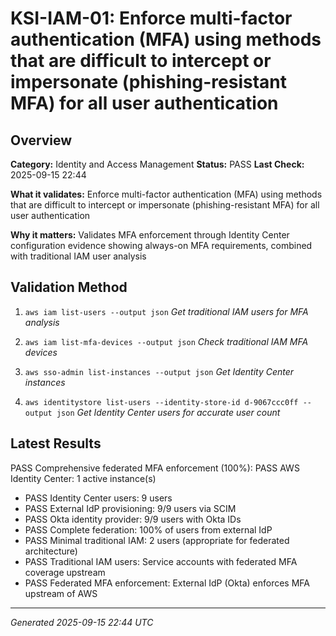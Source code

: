 # KSI-IAM-01: Enforce multi-factor authentication (MFA) using methods that are difficult to intercept or impersonate (phishing-resistant MFA) for all user authentication

## Overview

**Category:** Identity and Access Management
**Status:** PASS
**Last Check:** 2025-09-15 22:44

**What it validates:** Enforce multi-factor authentication (MFA) using methods that are difficult to intercept or impersonate (phishing-resistant MFA) for all user authentication

**Why it matters:** Validates MFA enforcement through Identity Center configuration evidence showing always-on MFA requirements, combined with traditional IAM user analysis

## Validation Method

1. `aws iam list-users --output json`
   *Get traditional IAM users for MFA analysis*

2. `aws iam list-mfa-devices --output json`
   *Check traditional IAM MFA devices*

3. `aws sso-admin list-instances --output json`
   *Get Identity Center instances*

4. `aws identitystore list-users --identity-store-id d-9067ccc0ff --output json`
   *Get Identity Center users for accurate user count*

## Latest Results

PASS Comprehensive federated MFA enforcement (100%): PASS AWS Identity Center: 1 active instance(s)
- PASS Identity Center users: 9 users
- PASS External IdP provisioning: 9/9 users via SCIM
- PASS Okta identity provider: 9/9 users with Okta IDs
- PASS Complete federation: 100% of users from external IdP
- PASS Minimal traditional IAM: 2 users (appropriate for federated architecture)
- PASS Traditional IAM users: Service accounts with federated MFA coverage upstream
- PASS Federated MFA enforcement: External IdP (Okta) enforces MFA upstream of AWS

---
*Generated 2025-09-15 22:44 UTC*